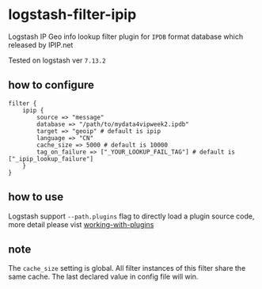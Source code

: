 # logstash-filter-ipip

Logstash IP Geo info lookup filter plugin for `IPDB` format database which released by IPIP.net

Tested on logstash ver `7.13.2`

## how to configure

``` logstash
filter {
    ipip {
        source => "message"
        database => "/path/to/mydata4vipweek2.ipdb"
        target => "geoip" # default is ipip
        language => "CN"
        cache_size => 5000 # default is 10000
        tag_on_failure => ["_YOUR_LOOKUP_FAIL_TAG"] # default is ["_ipip_lookup_failure"]
    }
}
```

## how to use

Logstash support `--path.plugins` flag to directly load a plugin source code, more detail please vist [working-with-plugins](https://www.elastic.co/guide/en/logstash/current/working-with-plugins.html)

## note

The `cache_size` setting is global. All filter instances of this filter share the same cache. The last declared value in config file will win.

